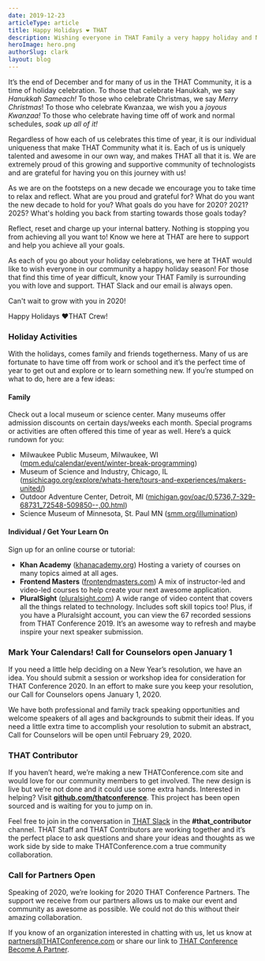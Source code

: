 ```yaml
---
date: 2019-12-23
articleType: article
title: Happy Holidays ❤️ THAT
description: Wishing everyone in THAT Family a very happy holiday and New Year!
heroImage: hero.png
authorSlug: clark
layout: blog
---
```


It’s the end of December and for many of us in the THAT Community, it is a time of holiday celebration. To those that celebrate Hanukkah, we say _Hanukkah Sameach!_ To those who celebrate Christmas, we say _Merry Christmas_! To those who celebrate Kwanzaa, we wish you a _joyous Kwanzaa!_ To those who celebrate having time off of work and normal schedules, _soak up all of it!_

Regardless of how each of us celebrates this time of year, it is our individual uniqueness that make THAT Community what it is. Each of us is uniquely talented and awesome in our own way, and makes THAT all that it is. We are extremely proud of this growing and supportive community of technologists and are grateful for having you on this journey with us!

As we are on the footsteps on a new decade we encourage you to take time to relax and reflect. What are you proud and grateful for? What do you want the new decade to hold for you? What goals do you have for 2020? 2021? 2025? What's holding you back from starting towards those goals today?

Reflect, reset and charge up your internal battery. Nothing is stopping you from achieving all you want to! Know we here at THAT are here to support and help you achieve all your goals.

As each of you go about your holiday celebrations, we here at THAT would like to wish everyone in our community a happy holiday season! For those that find this time of year difficult, know your THAT Family is surrounding you with love and support. THAT Slack and our email is always open.

Can't wait to grow with you in 2020!

Happy Holidays ❤️THAT Crew!

### Holiday Activities

With the holidays, comes family and friends togetherness. Many of us are fortunate to have time off from work or school and it’s the perfect time of year to get out and explore or to learn something new. If you’re stumped on what to do, here are a few ideas:

#### Family

Check out a local museum or science center. Many museums offer admission discounts on certain days/weeks each month. Special programs or activities are often offered this time of year as well. Here’s a quick rundown for you:

- Milwaukee Public Museum, Milwaukee, WI ([mpm.edu/calendar/event/winter-break-programming](http://www.mpm.edu/calendar/event/winter-break-programming))
- Museum of Science and Industry, Chicago, IL ([msichicago.org/explore/whats-here/tours-and-experiences/makers-united/](https://www.msichicago.org/explore/whats-here/tours-and-experiences/makers-united/))
- Outdoor Adventure Center, Detroit, MI ([michigan.gov/oac/0,5736,7-329-68731_72548-509850--,00.html](https://www.michigan.gov/oac/0,5736,7-329-68731_72548-509850--,00.html))
- Science Museum of Minnesota, St. Paul MN ([smm.org/illumination](https://www.smm.org/illumination))

#### Individual / Get Your Learn On

Sign up for an online course or tutorial:

- **Khan Academy** ([khanacademy.org](https://www.khanacademy.org/)) Hosting a variety of courses on many topics aimed at all ages.
- **Frontend Masters** ([frontendmasters.com](https://frontendmasters.com/)) A mix of instructor-led and video-led courses to help create your next awesome application.
- **PluralSight** ([pluralsight.com](https://www.pluralsight.com/)) A wide range of video content that covers all the things related to technology. Includes soft skill topics too! Plus, if you have a Pluralsight account, you can view the 67 recorded sessions from THAT Conference 2019. It’s an awesome way to refresh and maybe inspire your next speaker submission.

### Mark Your Calendars! Call for Counselors open January 1

If you need a little help deciding on a New Year’s resolution, we have an idea. You should submit a session or workshop idea for consideration for THAT Conference 2020. In an effort to make sure you keep your resolution, our Call for Counselors opens January 1, 2020.

We have both professional and family track speaking opportunities and welcome speakers of all ages and backgrounds to submit their ideas. If you need a little extra time to accomplish your resolution to submit an abstract, Call for Counselors will be open until February 29, 2020.

### THAT Contributor

If you haven’t heard, we’re making a new THATConference.com site and would love for our community members to get involved. The new design is live but we’re not done and it could use some extra hands. Interested in helping? Visit **[github.com/thatconference](https://thatconference.emlnk1.com/lt.php?s=e0cc6c16fb4f7e07c6db83d1c5e5ea83&i=117A217A1A1815)**. This project has been open sourced and is waiting for you to jump on in.

Feel free to join in the conversation in [THAT Slack](https://thatconference.emlnk1.com/lt.php?s=e0cc6c16fb4f7e07c6db83d1c5e5ea83&i=117A217A1A1817) in the **#that_contributor** channel. THAT Staff and THAT Contributors are working together and it’s the perfect place to ask questions and share your ideas and thoughts as we work side by side to make THATConference.com a true community collaboration.

### Call for Partners Open

Speaking of 2020, we’re looking for 2020 THAT Conference Partners. The support we receive from our partners allows us to make our event and community as awesome as possible. We could not do this without their amazing collaboration.

If you know of an organization interested in chatting with us, let us know at [partners@THATConference.com](mailto:partners@thatconference.com) or share our link to [THAT Conference Become A Partner](/sponsorships/apply/).
